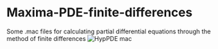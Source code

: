 # Maxima-PDE-finite-differences
Some .mac files for calculating partial differential equations through the method of finite differences
![HypPDE mac](https://user-images.githubusercontent.com/29483443/187042432-49f778ff-9d92-41f2-ab10-7377162cd1d7.png)
